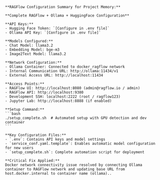     **RAGFlow Configuration Summary for Project Memory:**

    **Complete RAGFlow + Ollama + HuggingFace Configuration**

    **API Keys:**
    - Hugging Face Token: `[Configure in .env file]`
    - Ollama API Key: `[Configure in .env file]`

    **Models Configured:**
    - Chat Model: llama3.2
    - Embedding Model: bge-m3
    - Image2Text Model: llama3.2

    **Network Configuration:**
    - Ollama Container: Connected to docker_ragflow network
    - Internal Communication URL: http://ollama:11434/v1
    - External Access URL: http://localhost:11434

    **Access Points:**
    - RAGFlow UI: http://localhost:8080 (admin@ragflow.io / admin)
    - RAGFlow API: http://localhost:9380
    - Development SSH: localhost:2222 (root / ragflow123)
    - Jupyter Lab: http://localhost:8888 (if enabled)

    **Setup Command:**
    ```bash
    ./setup_complete.sh  # Automated setup with GPU detection and dev container
    ```

    **Key Configuration Files:**
    - `.env`: Contains API keys and model settings
    - `service_conf.yaml.template`: Enables automatic model configuration for new users
    - `setup_complete.sh`: Complete automation script for deployment

    **Critical Fix Applied:**
    Docker network connectivity issue resolved by connecting Ollama container to RAGFlow network and updating base URL from host.docker.internal to container name (ollama)..
